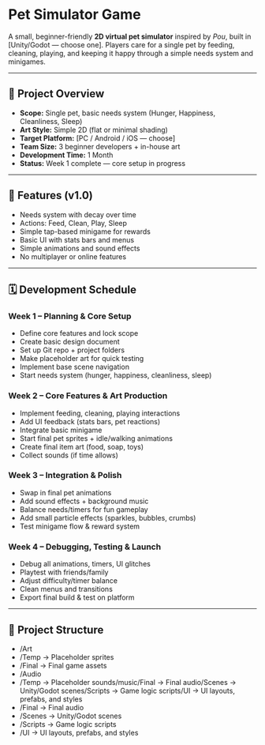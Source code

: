 # Pet Simulator Game

A small, beginner-friendly **2D virtual pet simulator** inspired by *Pou*, built in [Unity/Godot — choose one].
Players care for a single pet by feeding, cleaning, playing, and keeping it happy through a simple needs system and minigames.

---

## 📜 Project Overview
- **Scope:** Single pet, basic needs system (Hunger, Happiness, Cleanliness, Sleep)
- **Art Style:** Simple 2D (flat or minimal shading)
- **Target Platform:** [PC / Android / iOS — choose]
- **Team Size:** 3 beginner developers + in-house art
- **Development Time:** 1 Month
- **Status:** Week 1 complete — core setup in progress

---

## 🎯 Features (v1.0)
- Needs system with decay over time
- Actions: Feed, Clean, Play, Sleep
- Simple tap-based minigame for rewards
- Basic UI with stats bars and menus
- Simple animations and sound effects
- No multiplayer or online features

---

## 🗓 Development Schedule

### **Week 1 – Planning & Core Setup**
- Define core features and lock scope
- Create basic design document
- Set up Git repo + project folders
- Make placeholder art for quick testing
- Implement base scene navigation
- Start needs system (hunger, happiness, cleanliness, sleep)

### **Week 2 – Core Features & Art Production**
- Implement feeding, cleaning, playing interactions
- Add UI feedback (stats bars, pet reactions)
- Integrate basic minigame
- Start final pet sprites + idle/walking animations
- Create final item art (food, soap, toys)
- Collect sounds (if time allows)

### **Week 3 – Integration & Polish**
- Swap in final pet animations
- Add sound effects + background music
- Balance needs/timers for fun gameplay
- Add small particle effects (sparkles, bubbles, crumbs)
- Test minigame flow & reward system

### **Week 4 – Debugging, Testing & Launch**
- Debug all animations, timers, UI glitches
- Playtest with friends/family
- Adjust difficulty/timer balance
- Clean menus and transitions
- Export final build & test on platform

---

## 📂 Project Structure
- /Art
- /Temp → Placeholder sprites
- /Final → Final game assets
- /Audio
- /Temp → Placeholder sounds/music/Final → Final audio/Scenes → Unity/Godot scenes/Scripts → Game logic scripts/UI → UI layouts, prefabs, and styles
- /Final → Final audio
- /Scenes → Unity/Godot scenes
- /Scripts → Game logic scripts
- /UI → UI layouts, prefabs, and styles
